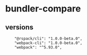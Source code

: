 # bundler-compare

## versions

```
    "@rspack/cli": "1.0.0-beta.0",
    "webpack-cli": "1.0.0-beta.0",
    "webpack": "^5.93.0",
```
